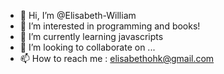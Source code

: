 - 👋 Hi, I’m @Elisabeth-William
- 👀 I’m interested in programming and books!
- 🌱 I’m currently learning javascripts
- 💞️ I’m looking to collaborate on ...
- 📫 How to reach me : elisabethohk@gmail.com

<!---
Elisabeth-William/Elisabeth-William is a ✨ special ✨ repository because its `README.md` (this file) appears on your GitHub profile.
You can click the Preview link to take a look at your changes.
--->
